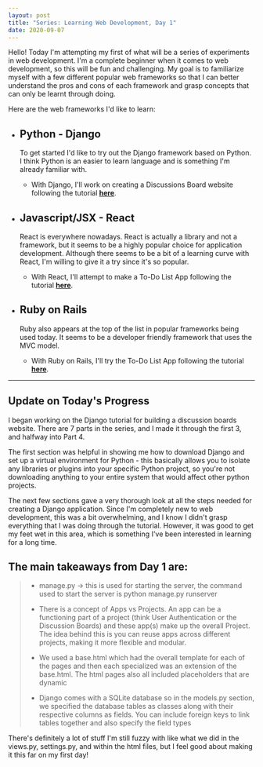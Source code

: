 ```yaml
---
layout: post
title: "Series: Learning Web Development, Day 1"
date: 2020-09-07
---
```


<p>
Hello! Today I'm attempting my first of what will be a series of experiments in web development. 
I'm a complete beginner when it comes to web development, so this will be fun and challenging. 
My goal is to familiarize myself with a few different popular web frameworks so that I can better understand the pros and cons of each framework and grasp concepts that can only be learnt through doing. 
</p>
<p>
Here are the web frameworks I'd like to learn: 
</p>
<ul>
 <li><h2>Python - Django</h2>
     <p>To get started I'd like to try out the Django framework based on Python. I think Python is an easier to learn language and is something I'm already familiar with.</p>
     <ul>
          <li><p>With Django, I'll work on creating a Discussions Board website following the tutorial <a href="https://simpleisbetterthancomplex.com/series/beginners-guide/1.11/"><b>here</b></a>.</p>
          </li>
     </ul>
</li>
<li><h2>Javascript/JSX - React</h2>
    <p>React is everywhere nowadays. React is actually a library and not a framework, but it seems to be a highly popular choice for application development.  
    Although there seems to be a bit of a learning curve with React, I'm willing to give it a try since it's so popular.</p>
    <ul>
         <li><p> With React, I'll attempt to make a To-Do List App following the tutorial <a href="https://www.kirupa.com/react/simple_todo_app_react.htm"><b>here</b></a>.</p></li>
    </ul>
</li>
<li><h2>Ruby on Rails</h2>
    <p>Ruby also appears at the top of the list in popular frameworks being used today. It seems to be a developer friendly framework that uses the MVC model.</p>
    <ul>
         <li><p> With Ruby on Rails, I'll try the To-Do List App following the tutorial <a href="https://medium.com/@deallen7/how-to-build-a-todo-app-in-rails-e6571fcccac3"><b>here</b></a>.</p></li>
     </ul>
</li>
</ul> 
<hr />
<h2>Update on Today's Progress</h2>
<p>
I began working on the Django tutorial for building a discussion boards website. There are 7 parts in the series, and I made it through the first 3, and halfway into Part 4. 
</p>
<p>
The first section was helpful in showing me how to download Django and set up a virtual environment for Python - this basically allows you to isolate any libraries or    plugins into your specific Python project, so you're not downloading anything to your entire system that would affect other python projects.
</p>
<p>
The next few sections gave a very thorough look at all the steps needed for creating a Django application. Since I'm completely new to web development, this was a bit overwhelming, and I know I didn't grasp everything that I was doing through the tutorial. However, it was good to get my feet wet in this area, which is something I've been interested in learning for a long time.
</p>

<h2>The main takeaways from Day 1 are:</h2>
<blockquote>
     <ul>
          <li><p> manage.py -> this is used for starting the server, the command used to start the server is python manage.py runserver </p></li>
          <li><p> There is a concept of Apps vs Projects. An app can be a functioning part of a project (think User Authentication or the Discussion Boards) and these app(s) make up the overall Project. The idea behind this is you can reuse apps across different projects, making it more flexible and modular.</p></li>
          <li><p> We used a base.html which had the overall template for each of the pages and then each specialized was an extension of the base.html. The html pages also all included placeholders that are dynamic</p></li>
          <li><p> Django comes with a SQLite database so in the models.py section, we specified the database tables as classes along with their respective columns as fields. You can include foreign keys to link tables together and also specify the field types</p></li>
     </ul>
</blockquote>

<p>
There's definitely a lot of stuff I'm still fuzzy with like what we did in the views.py, settings.py, and within the html files, but I feel good about making it this far on my first day!
</p>

     
 
    
     
     
   

